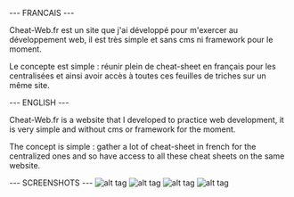 --- FRANCAIS ---

Cheat-Web.fr est un site que j'ai développé pour m'exercer au développement web, il est très
simple et sans cms ni framework pour le moment.

Le concepte est simple : réunir plein de cheat-sheet en français pour les centralisées et ainsi
avoir accès à toutes ces feuilles de triches sur un même site.


--- ENGLISH ---

Cheat-Web.fr is a website that I developed to practice web development, it is very
simple and without cms or framework for the moment.

The concept is simple : gather a lot of cheat-sheet in french for the centralized ones and so
have access to all these cheat sheets on the same website.

--- SCREENSHOTS ---
![alt tag](https://user-images.githubusercontent.com/74169935/108966414-6d801700-767e-11eb-9644-39a95e89e198.png)
![alt tag](https://user-images.githubusercontent.com/74169935/108966407-6c4eea00-767e-11eb-8ddb-eb44a8f9246a.png)
![alt tag](https://user-images.githubusercontent.com/74169935/108966413-6ce78080-767e-11eb-9c11-42d564a339d6.png)
![alt tag](https://user-images.githubusercontent.com/74169935/108966409-6ce78080-767e-11eb-8b5e-2ce99226f417.png)
